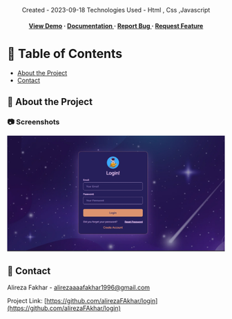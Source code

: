 <div align='center'>

<p>Created - 2023-09-18 Technologies Used - Html , Css ,Javascript </p>

<h4> <a href=https://alirezafakhar.github.io/login/>View Demo</a> <span> · </span> <a href="https://github.com/alirezaFAkhar/login/blob/master/README.md"> Documentation </a> <span> · </span> <a href="https://github.com/alirezaFAkhar/login/issues"> Report Bug </a> <span> · </span> <a href="https://github.com/alirezaFAkhar/login/issues"> Request Feature </a> </h4>


</div>

# :notebook_with_decorative_cover: Table of Contents

- [About the Project](#star2-about-the-project)
- [Contact](#handshake-contact)


## :star2: About the Project

### :camera: Screenshots
<div align="center"> <a href="https://alirezafakhar.github.io/login/"><img src="https://github.com/alirezaFAkhar/login/blob/main/assets/image/login.webp" alt='image' width='800'/></a> </div>



## :handshake: Contact

Alireza Fakhar - alirezaaaafakhar1996@gmail.com

Project Link: [https://github.com/alirezaFAkhar/login](https://github.com/alirezaFAkhar/login)
